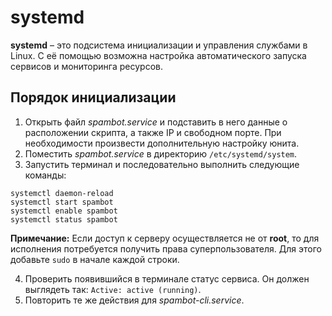 # systemd
**systemd** – это подсистема инициализации и управления службами в Linux. С её помощью возможна настройка автоматического запуска сервисов и мониторинга ресурсов.

## Порядок инициализации
1. Открыть файл _spambot.service_ и подставить в него данные о расположении скрипта, а также IP и свободном порте. При необходимости произвести дополнительную настройку юнита.
2. Поместить _spambot.service_ в директорию `/etc/systemd/system`.
3. Запустить терминал и последовательно выполнить следующие команды:
```
systemctl daemon-reload
systemctl start spambot
systemctl enable spambot
systemctl status spambot
```
**Примечание:** Если доступ к серверу осуществляется не от **root**, то для исполнения потребуется получить права суперпользователя. Для этого добавьте `sudo` в начале каждой строки.

4. Проверить появившийся в терминале статус сервиса. Он должен выглядеть так: `Active: active (running)`.
5. Повторить те же действия для _spambot-cli.service_.